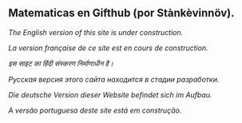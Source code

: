## Matematicas en Gifthub (por Stànkèvinnöv). 

*The English version of this site is under construction.*

*La version française de ce site est en cours de construction.*

*इस साइट का हिंदी संस्करण निर्माणाधीन है।*

*Русская версия этого сайта находится в стадии разработки.*

*Die deutsche Version dieser Website befindet sich im Aufbau.*

*A versão portuguesa deste site está em construção.*





